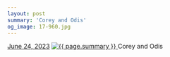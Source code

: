 ```yaml
---
layout: post
summary: 'Corey and Odis'
og_image: 17-960.jpg
---
```


<p>
  <time>
    <a href="/17">June 24, 2023</a>
  </time>
  <a href="/17">
    <img src="{{ site.assets_url }}/17-480.jpg" srcset="{{ site.assets_url }}/17-240.jpg 240w, {{ site.assets_url }}/17-480.jpg 480w, {{ site.assets_url }}/17-720.jpg 720w, {{ site.assets_url }}/17-960.jpg 960w" sizes="(min-width: 700px) 50vw, calc(100vw - 2rem)" alt="{{ page.summary }}" />
  </a>
  <span>Corey and Odis</span>
</p>
